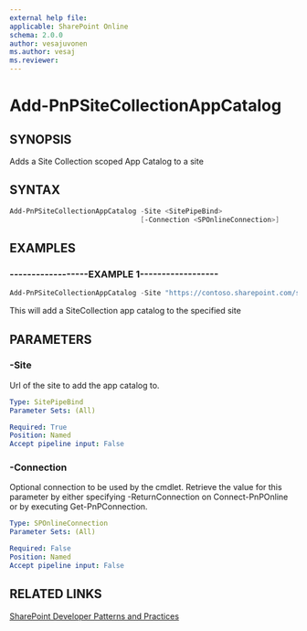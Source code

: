 ```yaml
---
external help file:
applicable: SharePoint Online
schema: 2.0.0
author: vesajuvonen
ms.author: vesaj
ms.reviewer:
---
```

# Add-PnPSiteCollectionAppCatalog

## SYNOPSIS
Adds a Site Collection scoped App Catalog to a site

## SYNTAX 

```powershell
Add-PnPSiteCollectionAppCatalog -Site <SitePipeBind>
                                [-Connection <SPOnlineConnection>]
```

## EXAMPLES

### ------------------EXAMPLE 1------------------
```powershell
Add-PnPSiteCollectionAppCatalog -Site "https://contoso.sharepoint.com/sites/FinanceTeamsite"
```

This will add a SiteCollection app catalog to the specified site

## PARAMETERS

### -Site
Url of the site to add the app catalog to.

```yaml
Type: SitePipeBind
Parameter Sets: (All)

Required: True
Position: Named
Accept pipeline input: False
```

### -Connection
Optional connection to be used by the cmdlet. Retrieve the value for this parameter by either specifying -ReturnConnection on Connect-PnPOnline or by executing Get-PnPConnection.

```yaml
Type: SPOnlineConnection
Parameter Sets: (All)

Required: False
Position: Named
Accept pipeline input: False
```

## RELATED LINKS

[SharePoint Developer Patterns and Practices](http://aka.ms/sppnp)
